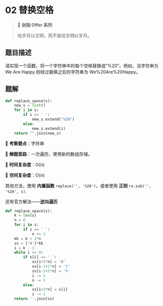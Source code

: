 # 02 替换空格

> 🌟 **剑指 Offer 系列**
>
> 给岁月以文明，而不是给文明以岁月。

## 题目描述

请实现一个函数，将一个字符串中的每个空格替换成“%20”。例如，当字符串为We Are Happy.则经过替换之后的字符串为 We%20Are%20Happy。

## 题解

```python
def replace_space(s):
    new_s = list()
    for i in s:
        if i == ' ':
            new_s.extend("%20")
        else:
            new_s.extend(i)
    return "".join(new_s)
```

🍥 **考察要点**：字符串

🍬 **解题思路**：一次遍历，使用新的数组存储。

🍉 **时间复杂度**：O(n)

🍭 **空间复杂度**：O(n)

其他方法，使用 **内置函数**  `replace('', '%20')`，或者使用 **正则**  `re.sub('', '%20', s)`.

还有官方解法——**逆向遍历**

```python
def replace_space(s):
    k = len(s)
    n = 0
    for i in s:
        if i == ' ':
            n += 1
    kk = k + 2*n
    ss = ['0']*kk
    i = k - 1
    while i >= 0:
        if s[i] == ' ':
            ss[i+2*n] = '0'
            ss[i-1+2*n] = '2'
            ss[i-2+2*n] = '%'
            i -= 1
            n -= 1
        else:
            ss[i+2*n] = s[i]
            i -= 1
    return ''.join(ss)
```
